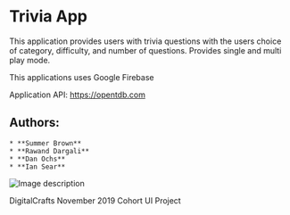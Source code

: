 # Trivia App

This application provides users with trivia questions with the users choice of category, difficulty, and number of questions. Provides single and multi play mode. 

This applications uses Google Firebase

Application API: https://opentdb.com

## Authors:
    * **Summer Brown**
    * **Rawand Dargali**
    * **Dan Ochs**
    * **Ian Sear**

![Image description](link-to-image)

DigitalCrafts November 2019 Cohort
UI Project
